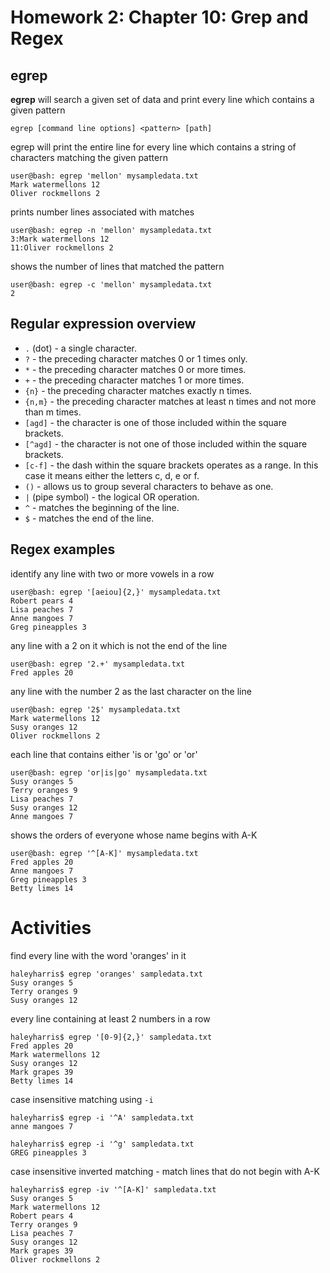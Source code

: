 # Homework 2: Chapter 10: Grep and Regex

## egrep

**egrep** will search a given set of data and print every line which contains a given pattern

`egrep [command line options] <pattern> [path]`

egrep will print the entire line for every line which contains a string of characters matching the given pattern

    user@bash: egrep 'mellon' mysampledata.txt
    Mark watermellons 12
    Oliver rockmellons 2


prints number lines associated with matches

    user@bash: egrep -n 'mellon' mysampledata.txt
    3:Mark watermellons 12
    11:Oliver rockmellons 2

shows the number of lines that matched the pattern

    user@bash: egrep -c 'mellon' mysampledata.txt
    2

## Regular expression overview

- `.` (dot) - a single character.
- `?` - the preceding character matches 0 or 1 times only.
- `*` - the preceding character matches 0 or more times.
- `+` - the preceding character matches 1 or more times.
- `{n}` - the preceding character matches exactly n times.
- `{n,m}` - the preceding character matches at least n times and not more than m times.
- `[agd]` - the character is one of those included within the square brackets.
- `[^agd]` - the character is not one of those included within the square brackets.
- `[c-f]` - the dash within the square brackets operates as a range. In this case it means either the letters c, d, e or f.
- `()` - allows us to group several characters to behave as one.
- `|` (pipe symbol) - the logical OR operation.
- `^` - matches the beginning of the line.
- `$` - matches the end of the line.

## Regex examples

identify any line with two or more vowels in a row

    user@bash: egrep '[aeiou]{2,}' mysampledata.txt
    Robert pears 4
    Lisa peaches 7
    Anne mangoes 7
    Greg pineapples 3

any line with a 2 on it which is not the end of the line

    user@bash: egrep '2.+' mysampledata.txt
    Fred apples 20

any line with the number 2 as the last character on the line

    user@bash: egrep '2$' mysampledata.txt
    Mark watermellons 12
    Susy oranges 12
    Oliver rockmellons 2

each line that contains either 'is or 'go' or 'or'

    user@bash: egrep 'or|is|go' mysampledata.txt
    Susy oranges 5
    Terry oranges 9
    Lisa peaches 7
    Susy oranges 12
    Anne mangoes 7

shows the orders of everyone whose name begins with A-K

    user@bash: egrep '^[A-K]' mysampledata.txt
    Fred apples 20
    Anne mangoes 7
    Greg pineapples 3
    Betty limes 14

# Activities

find every line with the word 'oranges' in it

    haleyharris$ egrep 'oranges' sampledata.txt
    Susy oranges 5
    Terry oranges 9
    Susy oranges 12

every line containing at least 2 numbers in a row

    haleyharris$ egrep '[0-9]{2,}' sampledata.txt
    Fred apples 20
    Mark watermellons 12
    Susy oranges 12
    Mark grapes 39
    Betty limes 14

case insensitive matching using `-i`

    haleyharris$ egrep -i '^A' sampledata.txt
    anne mangoes 7

    haleyharris$ egrep -i '^g' sampledata.txt
    GREG pineapples 3

case insensitive inverted matching - match lines that do not begin with A-K

    haleyharris$ egrep -iv '^[A-K]' sampledata.txt
    Susy oranges 5
    Mark watermellons 12
    Robert pears 4
    Terry oranges 9
    Lisa peaches 7
    Susy oranges 12
    Mark grapes 39
    Oliver rockmellons 2





